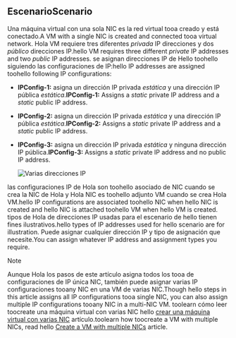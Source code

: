 ## <a name="scenario"></a><span data-ttu-id="0917a-101">Escenario</span><span class="sxs-lookup"><span data-stu-id="0917a-101">Scenario</span></span>
<span data-ttu-id="0917a-102">Una máquina virtual con una sola NIC es la red virtual tooa creado y está conectado.</span><span class="sxs-lookup"><span data-stu-id="0917a-102">A VM with a single NIC is created and connected tooa virtual network.</span></span> <span data-ttu-id="0917a-103">Hola VM requiere tres diferentes *privada* IP direcciones y dos *público* direcciones IP.</span><span class="sxs-lookup"><span data-stu-id="0917a-103">hello VM requires three different *private* IP addresses and two *public* IP addresses.</span></span> <span data-ttu-id="0917a-104">se asignan direcciones IP de Hello toohello siguiendo las configuraciones de IP:</span><span class="sxs-lookup"><span data-stu-id="0917a-104">hello IP addresses are assigned toohello following IP configurations:</span></span>

* <span data-ttu-id="0917a-105">**IPConfig-1:** asigna un dirección IP privada *estática* y una dirección IP pública *estática*.</span><span class="sxs-lookup"><span data-stu-id="0917a-105">**IPConfig-1:** Assigns a *static* private IP address and a *static* public IP address.</span></span>
* <span data-ttu-id="0917a-106">**IPConfig-2:** asigna un dirección IP privada *estática* y una dirección IP pública *estática*.</span><span class="sxs-lookup"><span data-stu-id="0917a-106">**IPConfig-2:** Assigns a *static* private IP address and a *static* public IP address.</span></span>
* <span data-ttu-id="0917a-107">**IPConfig-3:** asigna un dirección IP privada *estática* y ninguna dirección IP pública.</span><span class="sxs-lookup"><span data-stu-id="0917a-107">**IPConfig-3:** Assigns a *static* private IP address and no public IP address.</span></span>
  
    ![Varias direcciones IP](./media/virtual-network-multiple-ip-addresses-scenario/multiple-ipconfigs.png)

<span data-ttu-id="0917a-109">las configuraciones IP de Hola son toohello asociado de NIC cuando se crea la NIC de Hola y Hola NIC es toohello adjunto VM cuando se crea Hola VM.</span><span class="sxs-lookup"><span data-stu-id="0917a-109">hello IP configurations are associated toohello NIC when hello NIC is created and hello NIC is attached toohello VM when hello VM is created.</span></span> <span data-ttu-id="0917a-110">tipos de Hola de direcciones IP usadas para el escenario de hello tienen fines ilustrativos.</span><span class="sxs-lookup"><span data-stu-id="0917a-110">hello types of IP addresses used for hello scenario are for illustration.</span></span> <span data-ttu-id="0917a-111">Puede asignar cualquier dirección IP y tipo de asignación que necesite.</span><span class="sxs-lookup"><span data-stu-id="0917a-111">You can assign whatever IP address and assignment types you require.</span></span>

> [!NOTE]
> <span data-ttu-id="0917a-112">Aunque Hola los pasos de este artículo asigna todos los tooa de configuraciones de IP única NIC, también puede asignar varias IP configuraciones tooany NIC en una VM de varias NIC.</span><span class="sxs-lookup"><span data-stu-id="0917a-112">Though hello steps in this article assigns all IP configurations tooa single NIC, you can also assign multiple IP configurations tooany NIC in a multi-NIC VM.</span></span> <span data-ttu-id="0917a-113">toolearn cómo leer toocreate una máquina virtual con varias NIC hello [crear una máquina virtual con varias NIC](../articles/virtual-network/virtual-network-deploy-multinic-arm-ps.md) artículo.</span><span class="sxs-lookup"><span data-stu-id="0917a-113">toolearn how toocreate a VM with multiple NICs, read hello [Create a VM with multiple NICs](../articles/virtual-network/virtual-network-deploy-multinic-arm-ps.md) article.</span></span>
